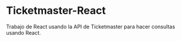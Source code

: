 # Ticketmaster-React
Trabajo de React usando la API de Ticketmaster para hacer consultas usando React.
